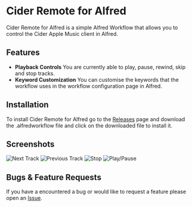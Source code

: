 # Cider Remote for Alfred
Cider Remote for Alfred is a simple Alfred Workflow that allows you to control the Cider Apple Music client in Alfred.
## Features
- **Playback Controls**
You are currently able to play, pause, rewind, skip and stop tracks.
- **Keyword Customization**
You can customise the keywords that the workflow uses in the workflow configuration page in Alfred.
## Installation
To install Cider Remote for Alfred go to the [Releases](https://github.com/TheOctoGirl/cider-remote-for-alfred/releases/latest) page and download the .alfredworkflow file and click on the downloaded file to install it.
## Screenshots
![Next Track](https://user-images.githubusercontent.com/119755793/232650634-5fa819b0-171b-4f1d-b5ee-d2d88682676b.png)
![Previous Track](https://user-images.githubusercontent.com/119755793/232650671-3d9f5fb5-d6c8-4cee-92a5-13ea5222b307.png)
![Stop](https://user-images.githubusercontent.com/119755793/232650155-ddf2c806-f47b-4a39-b340-162c3632fc91.png)
![Play/Pause](https://user-images.githubusercontent.com/119755793/232651172-db78a073-e1da-4449-a988-375491391b9f.png)
## Bugs & Feature Requests
If you have a encountered a bug or would like to request a feature please open an [Issue](https://github.com/TheOctoGirl/cider-remote-for-alfred/issues).
